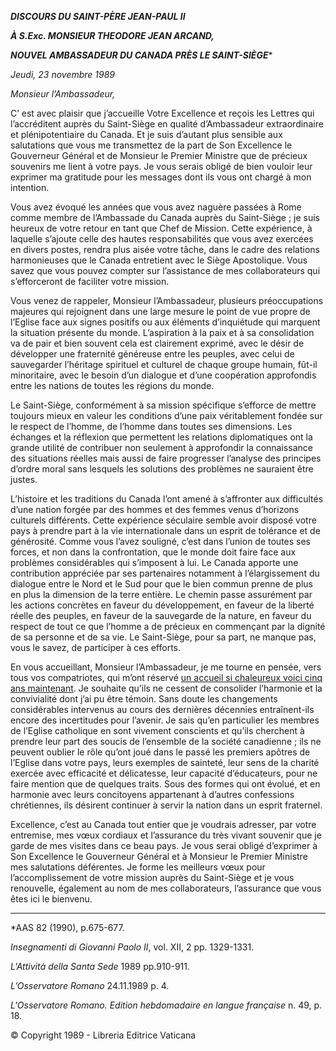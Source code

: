***DISCOURS DU SAINT-PÈRE JEAN-PAUL II***

***À S.Exc. MONSIEUR THEODORE JEAN ARCAND,***

***NOUVEL AMBASSADEUR DU CANADA PRÈS LE SAINT-SIÈGE****

*Jeudi, 23 novembre 1989*

*Monsieur l’Ambassadeur,*

C’ est avec plaisir que j’accueille Votre Excellence et reçois les Lettres qui l’accréditent auprès du Saint-Siège en qualité d’Ambassadeur extraordinaire et plénipotentiaire du Canada. Et je suis d’autant plus sensible aux salutations que vous me transmettez de la part de Son Excellence le Gouverneur Général et de Monsieur le Premier Ministre que de précieux souvenirs me lient à votre pays. Je vous serais obligé de bien vouloir leur exprimer ma gratitude pour les messages dont ils vous ont chargé à mon intention.

Vous avez évoqué les années que vous avez naguère passées à Rome comme membre de l’Ambassade du Canada auprès du Saint-Siège ; je suis heureux de votre retour en tant que Chef de Mission. Cette expérience, à laquelle s’ajoute celle des hautes responsabilités que vous avez exercées en divers postes, rendra plus aisée votre tâche, dans le cadre des relations harmonieuses que le Canada entretient avec le Siège Apostolique. Vous savez que vous pouvez compter sur l’assistance de mes collaborateurs qui s’efforceront de faciliter votre mission.

Vous venez de rappeler, Monsieur l’Ambassadeur, plusieurs préoccupations majeures qui rejoignent dans une large mesure le point de vue propre de l’Eglise face aux signes positifs ou aux éléments d’inquiétude qui marquent la situation présente du monde. L’aspiration à la paix et à sa consolidation va de pair et bien souvent cela est clairement exprimé, avec le désir de développer une fraternité généreuse entre les peuples, avec celui de sauvegarder l’héritage spirituel et culturel de chaque groupe humain, fût-il minoritaire, avec le besoin d’un dialogue et d’une coopération approfondis entre les nations de toutes les régions du monde.

Le Saint-Siège, conformément à sa mission spécifique s’efforce de mettre toujours mieux en valeur les conditions d’une paix véritablement fondée sur le respect de l’homme, de l’homme dans toutes ses dimensions. Les échanges et la réflexion que permettent les relations diplomatiques ont la grande utilité de contribuer non seulement à approfondir la connaissance des situations réelles mais aussi de faire progresser l’analyse des principes d’ordre moral sans lesquels les solutions des problèmes ne sauraient être justes.

L’histoire et les traditions du Canada l’ont amené à s’affronter aux difficultés d’une nation forgée par des hommes et des femmes venus d’horizons culturels différents. Cette expérience séculaire semble avoir disposé votre pays à prendre part à la vie internationale dans un esprit de tolérance et de générosité. Comme vous l’avez souligné, c’est dans l’union de toutes ses forces, et non dans la confrontation, que le monde doit faire face aux problèmes considérables qui s’imposent à lui. Le Canada apporte une contribution appréciée par ses partenaires notamment à l’élargissement du dialogue entre le Nord et le Sud pour que le bien commun prenne de plus en plus la dimension de la terre entière. Le chemin passe assurément par les actions concrètes en faveur du développement, en faveur de la liberté réelle des peuples, en faveur de la sauvegarde de la nature, en faveur du respect de tout ce que l’homme a de précieux en commençant par la dignité de sa personne et de sa vie. Le Saint-Siège, pour sa part, ne manque pas, vous le savez, de participer à ces efforts.

En vous accueillant, Monsieur l’Ambassadeur, je me tourne en pensée, vers tous vos compatriotes, qui m’ont réservé [un accueil si chaleureux voici cinq ans maintenant](http://www.vatican.va/holy_father/john_paul_ii/travels/sub_index1984/trav_canada_fr.htm). Je souhaite qu’ils ne cessent de consolider l’harmonie et la convivialité dont j’ai pu être témoin. Sans doute les changements considérables intervenus au cours des dernières décennies entraînent-ils encore des incertitudes pour l’avenir. Je sais qu’en particulier les membres de l’Eglise catholique en sont vivement conscients et qu’ils cherchent à prendre leur part des soucis de l’ensemble de la société canadienne ; ils ne peuvent oublier le rôle qu’ont joué dans le passé les premiers apôtres de l’Eglise dans votre pays, leurs exemples de sainteté, leur sens de la charité exercée avec efficacité et délicatesse, leur capacité d’éducateurs, pour ne faire mention que de quelques traits. Sous des formes qui ont évolué, et en harmonie avec leurs concitoyens appartenant à d’autres confessions chrétiennes, ils désirent continuer à servir la nation dans un esprit fraternel.

Excellence, c’est au Canada tout entier que je voudrais adresser, par votre entremise, mes vœux cordiaux et l’assurance du très vivant souvenir que je garde de mes visites dans ce beau pays. Je vous serai obligé d’exprimer à Son Excellence le Gouverneur Général et à Monsieur le Premier Ministre mes salutations déférentes. Je forme les meilleurs vœux pour l’accomplissement de votre mission auprès du Saint-Siège et je vous renouvelle, également au nom de mes collaborateurs, l’assurance que vous êtes ici le bienvenu.

* * *

*AAS 82 (1990), p.675-677.

*Insegnamenti di Giovanni Paolo II*, vol. XII, 2 pp. 1329-1331.

*L'Attività della Santa Sede* 1989 pp.910-911.

*L’Osservatore Romano* 24.11.1989 p. 4.

*L'Osservatore Romano. Edition hebdomadaire en langue française* n. 49, p. 18.

© Copyright 1989 - Libreria Editrice Vaticana